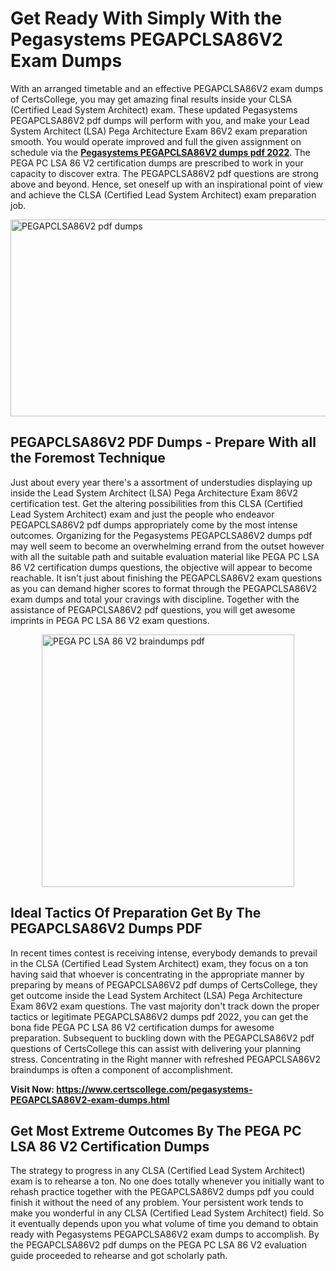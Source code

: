<h1><strong>Get Ready With Simply With the Pegasystems PEGAPCLSA86V2 Exam Dumps&nbsp;</strong></h1>
<p><span style="font-weight: 400;">With an arranged timetable and an effective  PEGAPCLSA86V2 exam dumps of CertsCollege, you may get amazing final results inside your CLSA (Certified Lead System Architect) exam. These updated Pegasystems PEGAPCLSA86V2 pdf dumps will perform with you, and make your Lead System Architect (LSA) Pega Architecture Exam 86V2 exam preparation smooth. You would operate improved and full the given assignment on schedule via the <strong><a href="https://www.certscollege.com/pegasystems-PEGAPCLSA86V2-exam-dumps.html">Pegasystems PEGAPCLSA86V2 dumps pdf 2022</a></strong>. The PEGA PC LSA 86 V2 certification dumps are prescribed to work in your capacity to discover extra. The  PEGAPCLSA86V2 pdf questions are strong above and beyond. Hence, set oneself up with an inspirational point of view and achieve the CLSA (Certified Lead System Architect) exam preparation job.&nbsp;</span></p>
<p><span style="font-weight: 400;"><img style="display: block; margin-left: auto; margin-right: auto;" src="https://i.ibb.co/CPDK3ps/Yellow-and-Blue-Initiative-Blog-Banner.png" alt="PEGAPCLSA86V2 pdf dumps" width="559" height="315" /></span></p>
<h2><strong>PEGAPCLSA86V2 PDF Dumps - Prepare With all the Foremost Technique</strong></h2>
<p><span style="font-weight: 400;">Just about every year there's a assortment of understudies displaying up inside the Lead System Architect (LSA) Pega Architecture Exam 86V2 certification test. Get the altering possibilities from this CLSA (Certified Lead System Architect) exam and just the people who endeavor PEGAPCLSA86V2 pdf dumps appropriately come by the most intense outcomes. Organizing for the Pegasystems PEGAPCLSA86V2 dumps pdf may well seem to become an overwhelming errand from the outset however with all the suitable path and suitable evaluation material like PEGA PC LSA 86 V2 certification dumps questions, the objective will appear to become reachable. It isn't just about finishing the PEGAPCLSA86V2 exam questions as you can demand higher scores to format through the PEGAPCLSA86V2 exam dumps and total your cravings with discipline. Together with the assistance of PEGAPCLSA86V2 pdf questions, you will get awesome imprints in PEGA PC LSA 86 V2 exam questions.</span></p>
<p><span style="font-weight: 400;"><a href="https://tinyurl.com/3kypmr3m"><img style="display: block; margin-left: auto; margin-right: auto;" src="https://i.ibb.co/9tMrhdY/Teacher-Appreciation-Invitation.png" alt="PEGA PC LSA 86 V2 braindumps pdf " width="404" height="404" /></a></span></p>
<h2><strong>Ideal Tactics Of Preparation Get By The PEGAPCLSA86V2 Dumps PDF</strong></h2>
<p><span style="font-weight: 400;">In recent times contest is receiving intense, everybody demands to prevail in the CLSA (Certified Lead System Architect) exam, they focus on a ton having said that whoever is concentrating in the appropriate manner by preparing by means of PEGAPCLSA86V2 pdf dumps of CertsCollege, they get outcome inside the Lead System Architect (LSA) Pega Architecture Exam 86V2 exam questions. The vast majority don't track down the proper tactics or legitimate PEGAPCLSA86V2 dumps pdf 2022, you can get the bona fide PEGA PC LSA 86 V2 certification dumps for awesome preparation. Subsequent to buckling down with the  PEGAPCLSA86V2 pdf questions of CertsCollege this can assist with delivering your planning stress. Concentrating in the Right manner with refreshed PEGAPCLSA86V2 braindumps is often a component of accomplishment.</span></p>
<p><span style="font-weight: 400;"><strong>Visit Now: <a href="https://www.certscollege.com/pegasystems-PEGAPCLSA86V2-exam-dumps.html">https://www.certscollege.com/pegasystems-PEGAPCLSA86V2-exam-dumps.html</a></strong></span></p>
<h2><strong>Get Most Extreme Outcomes By The PEGA PC LSA 86 V2 Certification Dumps</strong></h2>
<p><span style="font-weight: 400;">The strategy to progress in any CLSA (Certified Lead System Architect) exam is to rehearse a ton. No one does totally whenever you initially want to rehash practice together with the PEGAPCLSA86V2 dumps pdf you could finish it without the need of any problem. Your persistent work tends to make you wonderful in any CLSA (Certified Lead System Architect) field. So it eventually depends upon you what volume of time you demand to obtain ready with Pegasystems PEGAPCLSA86V2 exam dumps to accomplish. By the PEGAPCLSA86V2 pdf dumps on the PEGA PC LSA 86 V2 evaluation guide proceeded to rehearse and got scholarly path.</span></p>
